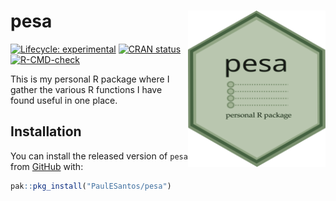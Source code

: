
<!-- README.md is generated from README.Rmd. Please edit that file -->

# pesa <a href='https://github.com/PaulESantos/pesa'><img src='man/figures/pesa_logo.svg' align="right" height="250" width="220" /></a>

<!-- badges: start -->

[![Lifecycle:
experimental](https://img.shields.io/badge/lifecycle-experimental-orange.svg)](https://lifecycle.r-lib.org/articles/stages.html#experimental)
[![CRAN
status](https://www.r-pkg.org/badges/version/pesa)](https://CRAN.R-project.org/package=pesa)
[![R-CMD-check](https://github.com/PaulESantos/pesa/workflows/R-CMD-check/badge.svg)](https://github.com/PaulESantos/pesa/actions)
<!-- badges: end -->

This is my personal R package where I gather the various R functions I
have found useful in one place.

## Installation

You can install the released version of `pesa` from
[GitHub](https://github.com/) with:

``` r
pak::pkg_install("PaulESantos/pesa")
```
